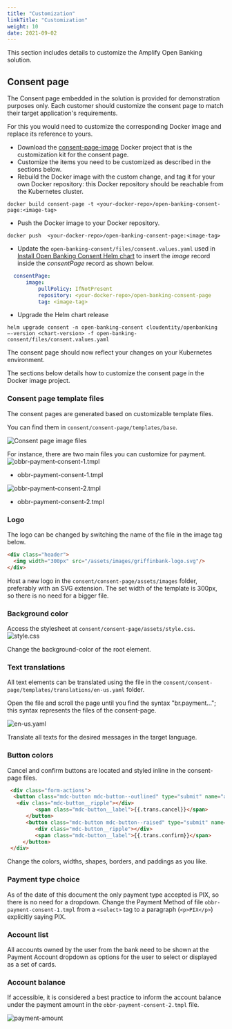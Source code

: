 ```yaml
---
title: "Customization"
linkTitle: "Customization"
weight: 10
date: 2021-09-02
---
```

This section includes details to customize the Amplify Open Banking solution.

## Consent page

The Consent page embedded in the solution is provided for demonstration purposes only. Each customer should customize the consent page to match their target application's requirements.

For this you would need to customize the corresponding Docker image and replace its reference to yours.

* Download the [consent-page-image](https://axway-open-banking-docs.netlify.app/sample-files/consent-page-image.zip) Docker project that is the customization kit for the consent page.
* Customize the items you need to be customized as described in the sections below.
* Rebuild the Docker image with the custom change, and tag it for your own Docker repository: this Docker repository should be reachable from the Kubernetes cluster.

```console
docker build consent-page -t <your-docker-repo>/open-banking-consent-page:<image-tag>
```

* Push the Docker image to your Docker repository.

```console
docker push  <your-docker-repo>/open-banking-consent-page:<image-tag>
```

* Update the `open-banking-consent/files/consent.values.yaml` used in [Install Open Banking Consent Helm chart](/docs/deployment/installation/cloudentity#install-open-banking-consent-helm-chart) to insert the _image_ record inside the _consentPage_ record as shown below.

```yaml
  consentPage: 
      image: 
          pullPolicy: IfNotPresent  
          repository: <your-docker-repo>/open-banking-consent-page
          tag: <image-tag>
```

* Upgrade the Helm chart release

```console
helm upgrade consent -n open-banking-consent cloudentity/openbanking –-version <chart-version> -f open-banking-consent/files/consent.values.yaml
```

The consent page should now reflect your changes on your Kubernetes environment.

The sections below details how to customize the consent page in the Docker image project.

### Consent page template files

The consent pages are generated based on customizable template files.

You can find them in `consent/consent-page/templates/base`.

![Consent page image files](/Images/consent-page-files.png)

For instance, there are two main files you can customize for payment.
![obbr-payment-consent-1.tmpl](/Images/consent-page-obbr-payment1.png)

* obbr-payment-consent-1.tmpl

![obbr-payment-consent-2.tmpl](/Images/consent-page-obbr-payment2.png)

* obbr-payment-consent-2.tmpl

### Logo

The logo can be changed by switching the name of the file in the image tag below.

```html
<div class="header">
  <img width="300px" src="/assets/images/griffinbank-logo.svg"/>
</div>
```

Host a new logo in the `consent/consent-page/assets/images` folder, preferably with an SVG extension. The set width of the template is 300px, so there is no need for a bigger file.

### Background color

Access the stylesheet at `consent/consent-page/assets/style.css`.
![style.css](/Images/consent-page-css.png)

Change the background-color of the root element.

### Text translations

All text elements can be translated using the file in the `consent/consent-page/templates/translations/en-us.yaml` folder.

Open the file and scroll the page until you find the syntax "br.payment..."; this syntax represents the files of the consent-page.

![en-us.yaml](/Images/consent-page-language.png)

Translate all texts for the desired messages in the target language.

### Button colors

Cancel and confirm buttons are located and styled inline in the consent-page files.

```html
 <div class="form-actions">
  <button class="mdc-button mdc-button--outlined" type="submit" name="action" value="deny" style="height: 48px; padding: 12px 24px; color: #002D4C; border-color: #002D4C">
   <div class="mdc-button__ripple"></div>
         <span class="mdc-button__label">{{.trans.cancel}}</span>
      </button>
      <button class="mdc-button mdc-button--raised" type="submit" name="action" value="continue" style="height: 48px; padding: 12px 24px; margin-left: 8px; background: #DC1B37">
         <div class="mdc-button__ripple"></div>
         <span class="mdc-button__label">{{.trans.confirm}}</span>
     </button>
 </div>
```

Change the colors, widths, shapes, borders, and paddings as you like.

### Payment type choice

As of the date of this document the only payment type accepted is PIX, so there is no need for a dropdown.
Change the Payment Method of file `obbr-payment-consent-1.tmpl` from a `<select>` tag to a paragraph (`<p>PIX</p>`) explicitly saying PIX.

### Account list

All accounts owned by the user from the bank need to be shown at the Payment Account dropdown as options for the user to select or displayed as a set of cards.

### Account balance

If accessible, it is considered a best practice to inform the account balance under the payment amount in the `obbr-payment-consent-2.tmpl` file.

![payment-amount](/Images/consent-page-payment-amount.png)
